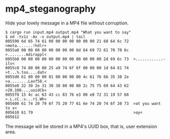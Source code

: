 # mp4\_steganography

Hide your lovely message in a MP4 file without corruption.

```
$ cargo run input.mp4 output.mp4 "What you want to say"
$ od -tx1z -Ax -v output.mp4 | tail
005590 6d 65 74 61 00 00 00 00 00 00 00 21 68 64 6c 72  >meta.......!hdlr<
0055a0 00 00 00 00 00 00 00 00 6d 64 69 72 61 70 70 6c  >........mdirappl<
0055b0 00 00 00 00 00 00 00 00 00 00 00 00 2d 69 6c 73  >............-ils<
0055c0 74 00 00 00 25 a9 74 6f 6f 00 00 00 1d 64 61 74  >t...%.too....dat<
0055d0 61 00 00 00 01 00 00 00 00 4c 61 76 66 35 38 2e  >a........Lavf58.<
0055e0 32 30 2e 31 30 30 00 00 00 2c 75 75 69 64 43 62  >20.100...,uuidCb<
0055f0 15 4c ac 63 43 cc 83 76 e3 00 e8 72 31 19 57 68  >.L.cC..v...r1.Wh<
005600 61 74 20 79 6f 75 20 77 61 6e 74 20 74 6f 20 73  >at you want to s<
005610 61 79                                            >ay<
005612
```

The message will be stored in a MP4's UUID box, that is, user extension area.
